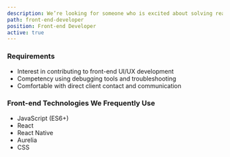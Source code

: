 ```yaml
---
description: We’re looking for someone who is excited about solving real-world problems with web and mobile technologies in a collaborative, client-focused environment.
path: front-end-developer
position: Front-end Developer
active: true
---
```


### Requirements

- Interest in contributing to front-end UI/UX development
- Competency using debugging tools and troubleshooting
- Comfortable with direct client contact and communication

### Front-end Technologies We Frequently Use

- JavaScript (ES6+)
- React
- React Native
- Aurelia
- CSS
